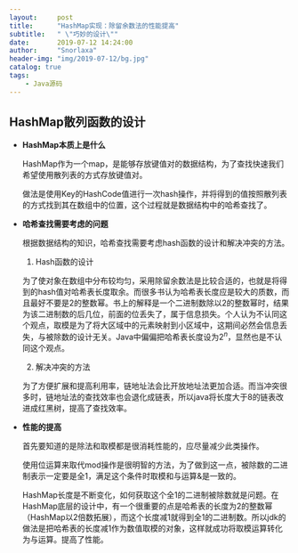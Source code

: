 ```yaml
---
layout:     post
title:      "HashMap实现：除留余数法的性能提高"
subtitle:   " \"巧妙的设计\""
date:       2019-07-12 14:24:00
author:     "Snorlaxa"
header-img: "img/2019-07-12/bg.jpg"
catalog: true
tags:
    - Java源码
---
```


## HashMap散列函数的设计

+ **HashMap本质上是什么**

    HashMap作为一个map，是能够存放键值对的数据结构，为了查找快速我们希望使用散列表的方式存放键值对。

    做法是使用Key的HashCode值进行一次hash操作，并将得到的值按照散列表的方式找到其在数组中的位置，这个过程就是数据结构中的哈希查找了。

+ **哈希查找需要考虑的问题**

    根据数据结构的知识，哈希查找需要考虑hash函数的设计和解决冲突的方法。

    1. Hash函数的设计

    为了使对象在数组中分布较均匀，采用除留余数法是比较合适的，也就是将得到的hash值对哈希表长度取余。而很多书认为哈希表长度应是较大的质数，而且最好不要是2的整数幂。书上的解释是一个二进制数除以2的整数幂时，结果为该二进制数的后几位，前面的位丢失了，属于信息损失。个人认为不认同这个观点，取模是为了将大区域中的元素映射到小区域中，这期间必然会信息丢失，与被除数的设计无关。Java中偏偏把哈希表长度设为$2^n$，显然也是不认同这个观点。

    2. 解决冲突的方法

    为了方便扩展和提高利用率，链地址法会比开放地址法更加合适。而当冲突很多时，链地址法的查找效率也会退化成链表，所以java将长度大于8的链表改进成红黑树，提高了查找效率。

+ **性能的提高**

    首先要知道的是除法和取模都是很消耗性能的，应尽量减少此类操作。

    使用位运算来取代mod操作是很明智的方法，为了做到这一点，被除数的二进制表示一定要是全1，满足这个条件时取模和与运算&是一致的。

    HashMap长度是不断变化，如何获取这个全1的二进制被除数就是问题。在HashMap底层的设计中，有一个很重要的点是哈希表的长度为2的整数幂（HashMap以2倍数拓展），而这个长度减1就得到全1的二进制数。所以jdk的做法是把哈希表的长度减1作为数值取模的对象，这样就成功将取模运算转化为与运算。提高了性能。
